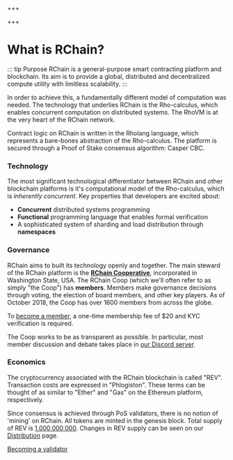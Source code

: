 +++

+++
# What is RChain?

::: tip Purpose RChain is a general-purpose smart contracting platform and blockchain. Its aim is to provide a global, distributed and decentralized compute utility with limitless scalability. :::

In order to achieve this, a fundamentally different model of computation was needed. The technology that underlies RChain is the Rho-calculus, which enables concurrent computation on distributed systems. The RhoVM is at the very heart of the RChain network.

Contract logic on RChain is written in the Rholang language, which represents a bare-bones abstraction of the Rho-calculus. The platform is secured through a Proof of Stake consensus algorithm: Casper CBC.

### Technology

The most significant technological differentiator between RChain and other blockchain platforms is it's computational model of the Rho-calculus, which is _inherently concurrent_. Key properties that developers are excited about:

* **Concurrent** distributed systems programming
* **Functional** programming language that enables formal verification
* A sophisticated system of sharding and load distribution through **namespaces**

### Governance

RChain aims to built its technology openly and together. The main steward of the RChain platform is the [**RChain Cooperative**](https://rchain-docs.netlify.com/ecosystem/rchain-coop.html#benefits-of-membership), incorporated in Washington State, USA. The RChain Coop (which we'll often refer to as simply "the Coop") has **members**. Members make governance decisions through voting, the election of board members, and other key players. As of October 2018, the Coop has over 1600 members from across the globe.

To [become a member](https://www.rchain.coop/community), a one-time membership fee of $20 and KYC verification is required.

The Coop works to be as transparent as possible. In particular, most member discussion and debate takes place in [our Discord server](https://discordapp.com/invite/fvY8qhx).

### Economics

The cryptocurrency associated with the RChain blockchain is called "REV". Transaction costs are expressed in "Phlogiston". These terms can be thought of as similar to "Ether" and "Gas" on the Ethereum platform, respectively.

Since consensus is achieved through PoS validators, there is no notion of 'mining' on RChain. All tokens are minted in the genesis block. Total supply of REV is [1,000,000,000](https://etherscan.io/token/0x168296bb09e24a88805cb9c33356536b980d3fc5). Changes in REV supply can be seen on our [Distribution](https://github.com/rchain/reference/blob/master/finance/rhoc.md) page.

[Becoming a validator](https://rchain-docs.netlify.com/ecosystem/token-economics.html) 